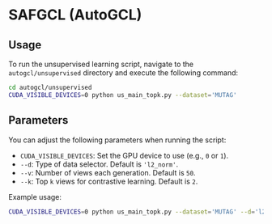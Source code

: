 # SAFGCL (AutoGCL)

## Usage
To run the unsupervised learning script, navigate to the `autogcl/unsupervised` directory and execute the following command:
```bash
cd autogcl/unsupervised
CUDA_VISIBLE_DEVICES=0 python us_main_topk.py --dataset='MUTAG'
```

## Parameters
You can adjust the following parameters when running the script:

- `CUDA_VISIBLE_DEVICES`: Set the GPU device to use (e.g., `0` or `1`).
- `--d`: Type of data selector. Default is `'l2_norm'`.
- `--v`: Number of views each generation. Default is `50`.
- `--k`: Top `k` views for contrastive learning. Default is `2`.

Example usage:
```bash
CUDA_VISIBLE_DEVICES=0 python us_main_topk.py --dataset='MUTAG' --d='l2_norm' --v=50 --k=2
```